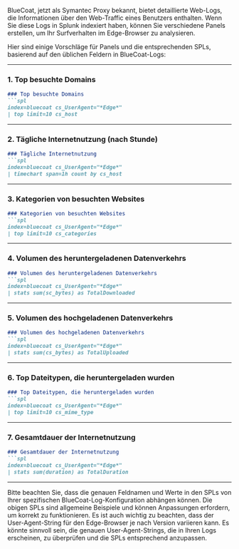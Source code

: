 BlueCoat, jetzt als Symantec Proxy bekannt, bietet detaillierte Web-Logs, die Informationen über den Web-Traffic eines Benutzers enthalten. Wenn Sie diese Logs in Splunk indexiert haben, können Sie verschiedene Panels erstellen, um Ihr Surfverhalten im Edge-Browser zu analysieren.

Hier sind einige Vorschläge für Panels und die entsprechenden SPLs, basierend auf den üblichen Feldern in BlueCoat-Logs:

---

### 1. Top besuchte Domains
```markdown
### Top besuchte Domains
```spl
index=bluecoat cs_UserAgent="*Edge*" 
| top limit=10 cs_host
```

---

### 2. Tägliche Internetnutzung (nach Stunde)
```markdown
### Tägliche Internetnutzung
```spl
index=bluecoat cs_UserAgent="*Edge*" 
| timechart span=1h count by cs_host
```

---

### 3. Kategorien von besuchten Websites
```markdown
### Kategorien von besuchten Websites
```spl
index=bluecoat cs_UserAgent="*Edge*" 
| top limit=10 cs_categories
```

---

### 4. Volumen des heruntergeladenen Datenverkehrs
```markdown
### Volumen des heruntergeladenen Datenverkehrs
```spl
index=bluecoat cs_UserAgent="*Edge*" 
| stats sum(sc_bytes) as TotalDownloaded 
```

---

### 5. Volumen des hochgeladenen Datenverkehrs
```markdown
### Volumen des hochgeladenen Datenverkehrs
```spl
index=bluecoat cs_UserAgent="*Edge*" 
| stats sum(cs_bytes) as TotalUploaded 
```

---

### 6. Top Dateitypen, die heruntergeladen wurden
```markdown
### Top Dateitypen, die heruntergeladen wurden
```spl
index=bluecoat cs_UserAgent="*Edge*" 
| top limit=10 cs_mime_type
```

---

### 7. Gesamtdauer der Internetnutzung
```markdown
### Gesamtdauer der Internetnutzung
```spl
index=bluecoat cs_UserAgent="*Edge*" 
| stats sum(duration) as TotalDuration 
```

---

Bitte beachten Sie, dass die genauen Feldnamen und Werte in den SPLs von Ihrer spezifischen BlueCoat-Log-Konfiguration abhängen können. Die obigen SPLs sind allgemeine Beispiele und können Anpassungen erfordern, um korrekt zu funktionieren. Es ist auch wichtig zu beachten, dass der User-Agent-String für den Edge-Browser je nach Version variieren kann. Es könnte sinnvoll sein, die genauen User-Agent-Strings, die in Ihren Logs erscheinen, zu überprüfen und die SPLs entsprechend anzupassen.
